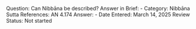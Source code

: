 Question: Can Nibbāna be described?
Answer in Brief: -
 Category: Nibbāna
Sutta References: AN 4.174
Answer: -
Date Entered: March 14, 2025
Review Status: Not started